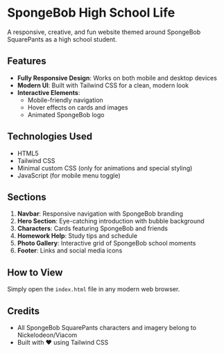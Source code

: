 # SpongeBob High School Life

A responsive, creative, and fun website themed around SpongeBob SquarePants as a high school student.

## Features

- **Fully Responsive Design**: Works on both mobile and desktop devices
- **Modern UI**: Built with Tailwind CSS for a clean, modern look
- **Interactive Elements**: 
  - Mobile-friendly navigation
  - Hover effects on cards and images
  - Animated SpongeBob logo

## Technologies Used

- HTML5
- Tailwind CSS
- Minimal custom CSS (only for animations and special styling)
- JavaScript (for mobile menu toggle)

## Sections

1. **Navbar**: Responsive navigation with SpongeBob branding
2. **Hero Section**: Eye-catching introduction with bubble background
3. **Characters**: Cards featuring SpongeBob and friends
4. **Homework Help**: Study tips and schedule
5. **Photo Gallery**: Interactive grid of SpongeBob school moments
6. **Footer**: Links and social media icons

## How to View

Simply open the `index.html` file in any modern web browser.

## Credits

- All SpongeBob SquarePants characters and imagery belong to Nickelodeon/Viacom
- Built with ❤️ using Tailwind CSS 